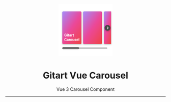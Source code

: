 <p align="center"><img src="src/assets/gitart-scroll-carousel-logo.svg" width="170" alt="Gitart Vue Carousel logo"></p>

<h1 align="center">Gitart Vue Carousel</h1>

<p align="center">Vue 3 Carousel Component</p>

---